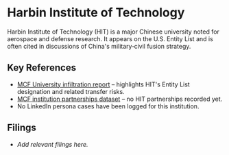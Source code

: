 # Harbin Institute of Technology

Harbin Institute of Technology (HIT) is a major Chinese university noted for aerospace and defense research. It appears on the U.S. Entity List and is often cited in discussions of China's military‑civil fusion strategy.

## Key References
- [MCF University infiltration report](../MCF_University/MCF_University_Infiltration_Report__ANKAA.md) – highlights HIT's Entity List designation and related transfer risks.
- [MCF institution partnerships dataset](../../datasets/mcf_institution_partnerships.csv) – no HIT partnerships recorded yet.
- No LinkedIn persona cases have been logged for this institution.

## Filings
- _Add relevant filings here._
